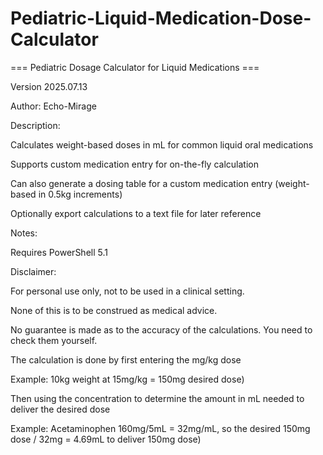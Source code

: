 # Pediatric-Liquid-Medication-Dose-Calculator

=== Pediatric Dosage Calculator for Liquid Medications ===

Version 2025.07.13

Author: Echo-Mirage


Description:

Calculates weight-based doses in mL for common liquid oral medications

Supports custom medication entry for on-the-fly calculation

Can also generate a dosing table for a custom medication entry (weight-based in 0.5kg increments)

Optionally export calculations to a text file for later reference


Notes:

Requires PowerShell 5.1


Disclaimer: 

For personal use only, not to be used in a clinical setting.

None of this is to be construed as medical advice.

No guarantee is made as to the accuracy of the calculations. You need to check them yourself.

The calculation is done by first entering the mg/kg dose 

  Example: 10kg weight at 15mg/kg = 150mg desired dose) 
  
Then using the concentration to determine the amount in mL needed to deliver the desired dose 

  Example: Acetaminophen 160mg/5mL = 32mg/mL, so the desired 150mg dose / 32mg = 4.69mL to deliver 150mg dose)
